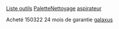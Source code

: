 [Liste outils](notes/equipements/outils/L_Outils.md) [PaletteNettoyage](notes/nettoyage/PaletteNettoyage.md) [aspirateur](notes/nettoyage/outils/aspirateur.md)

Acheté 150322 24 mois de garantie [galaxus](notes/utilisateurs/fournisseurs/galaxus.md)
